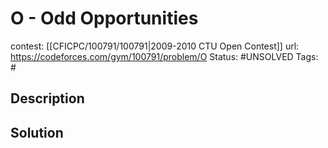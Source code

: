 # O - Odd Opportunities

contest: [[CFICPC/100791/100791|2009-2010 CTU Open Contest]]
url: https://codeforces.com/gym/100791/problem/O
Status: #UNSOLVED
Tags: #

## Description

## Solution


